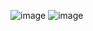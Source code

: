 ![image](https://github.com/heesoo-park/ForCodeKata/assets/80674868/ae887eb1-483b-4183-b980-f32f662db75f)
![image](https://github.com/heesoo-park/ForCodeKata/assets/80674868/3d369b6c-d413-4dff-9160-b87a955b9a29)
